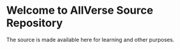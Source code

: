 # Welcome to AllVerse Source Repository 

The source is made available here for learning and other purposes. 


